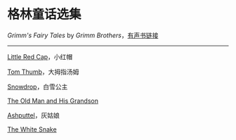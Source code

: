 # 格林童话选集

*Grimm's Fairy Tales* by *Grimm Brothers*，[有声书链接](http://etc.usf.edu/lit2go/175/grimms-fairy-tales/)

------

[Little Red Cap](little-red-cap.md)，小红帽

[Tom Thumb](tom-thumb.md)，大拇指汤姆

[Snowdrop](snowdrop.md)，白雪公主

[The Old Man and His Grandson](the-old-man-and-his-grandson.md)

[Ashputtel](ashputtel.md)，灰姑娘

[The White Snake](the-white-snake.md)